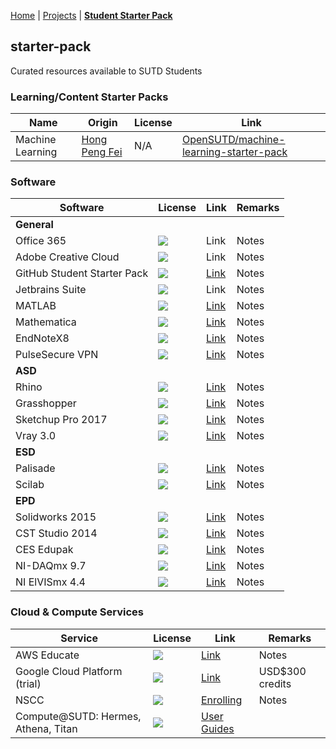 [Home](https://opensutd.github.io/) | [Projects](projects.md) | [**Student Starter Pack**](starter-pack.md)

## starter-pack
Curated resources available to SUTD Students

### Learning/Content Starter Packs

Name | Origin | License | Link
---- |------- | ------- | ----
Machine Learning | [Hong Peng Fei](https://github.com/Emrys-Hong) | N/A | [OpenSUTD/machine-learning-starter-pack](https://github.com/OpenSUTD/machine-learning-starter-pack)

### Software

Software | License | Link | Remarks
-------- | ------- | ---- | -------------
**General** | 
Office 365  | ![](https://img.shields.io/badge/provided_by-SUTD-red.svg?longCache=true&style=flat-square) | Link | Notes
Adobe Creative Cloud  | ![](https://img.shields.io/badge/provided_by-SUTD-red.svg?longCache=true&style=flat-square) | Link | Notes
GitHub Student Starter Pack  | ![](https://img.shields.io/badge/provided_by-GitHub-blue.svg?longCache=true&style=flat-square) | [Link](https://education.github.com/pack) | Notes
Jetbrains Suite  | ![](https://img.shields.io/badge/provided_by-JetBrains-blue.svg?longCache=true&style=flat-square) | Link | Notes
MATLAB  | ![](https://img.shields.io/badge/provided_by-SUTD-red.svg?longCache=true&style=flat-square) | [Link](https://downloads.sutd.edu.sg/cgi-bin/) | Notes
Mathematica  | ![](https://img.shields.io/badge/provided_by-SUTD-red.svg?longCache=true&style=flat-square) | [Link](https://downloads.sutd.edu.sg/cgi-bin/) | Notes
EndNoteX8  | ![](https://img.shields.io/badge/provided_by-SUTD-red.svg?longCache=true&style=flat-square) | [Link](https://downloads.sutd.edu.sg/cgi-bin/) | Notes
PulseSecure VPN  | ![](https://img.shields.io/badge/provided_by-SUTD-red.svg?longCache=true&style=flat-square) | [Link](https://downloads.sutd.edu.sg/cgi-bin/) | Notes
**ASD** | 
Rhino  | ![](https://img.shields.io/badge/provided_by-SUTD-red.svg?longCache=true&style=flat-square) | [Link](https://downloads.sutd.edu.sg/cgi-bin/) | Notes
Grasshopper  | ![](https://img.shields.io/badge/provided_by-SUTD-red.svg?longCache=true&style=flat-square) | [Link](https://downloads.sutd.edu.sg/cgi-bin/) | Notes
Sketchup Pro 2017  | ![](https://img.shields.io/badge/provided_by-SUTD-red.svg?longCache=true&style=flat-square) | [Link](https://downloads.sutd.edu.sg/cgi-bin/) | Notes
Vray 3.0  | ![](https://img.shields.io/badge/provided_by-SUTD-red.svg?longCache=true&style=flat-square) | [Link](https://downloads.sutd.edu.sg/cgi-bin/) | Notes
**ESD** | 
Palisade  | ![](https://img.shields.io/badge/provided_by-SUTD-red.svg?longCache=true&style=flat-square) | [Link](https://downloads.sutd.edu.sg/cgi-bin/) | Notes
Scilab  | ![](https://img.shields.io/badge/provided_by-SUTD-red.svg?longCache=true&style=flat-square) | [Link](https://downloads.sutd.edu.sg/cgi-bin/) | Notes
**EPD** | 
Solidworks 2015  | ![](https://img.shields.io/badge/provided_by-SUTD-red.svg?longCache=true&style=flat-square) | [Link](https://downloads.sutd.edu.sg/cgi-bin/) | Notes
CST Studio 2014  | ![](https://img.shields.io/badge/provided_by-SUTD-red.svg?longCache=true&style=flat-square) | [Link](https://downloads.sutd.edu.sg/cgi-bin/) | Notes
CES Edupak  | ![](https://img.shields.io/badge/provided_by-SUTD-red.svg?longCache=true&style=flat-square) | [Link](https://downloads.sutd.edu.sg/cgi-bin/) | Notes
NI-DAQmx 9.7  | ![](https://img.shields.io/badge/provided_by-SUTD-red.svg?longCache=true&style=flat-square) | [Link](https://downloads.sutd.edu.sg/cgi-bin/) | Notes
NI ElVISmx 4.4  | ![](https://img.shields.io/badge/provided_by-SUTD-red.svg?longCache=true&style=flat-square) | [Link](https://downloads.sutd.edu.sg/cgi-bin/) | Notes

### Cloud & Compute Services

Service | License | Link | Remarks
------- | ------- | ---- | -------
AWS Educate  | ![](https://img.shields.io/badge/provided_by-AWS-blue.svg?longCache=true&style=flat-square) | [Link](https://aws.amazon.com/education/awseducate/) | Notes
Google Cloud Platform (trial)  | ![](https://img.shields.io/badge/provided_by-Google-blue.svg?longCache=true&style=flat-square) | [Link](https://cloud.google.com/gcp) | USD$300 credits
NSCC  | ![](https://img.shields.io/badge/provided_by-SUTD-red.svg?longCache=true&style=flat-square) | [Enrolling](https://computing.sutd.edu.sg/resources/titan/titan-to-nscc/) | Notes
Compute@SUTD: Hermes, Athena, Titan  | ![](https://img.shields.io/badge/provided_by-SUTD-red.svg?longCache=true&style=flat-square) | [User Guides](https://sutd-compute.ml/) |

